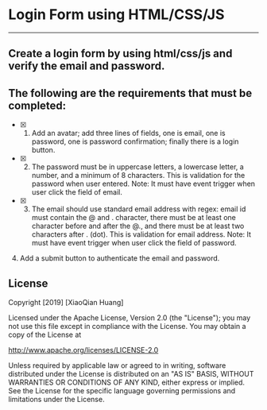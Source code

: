# Login Form using HTML/CSS/JS #
___________________________________________________________________________________________________________________________

## Create a login form by using html/css/js and verify the email and password.
## The following are the requirements that must be completed:


- [x] 1. Add an avatar; add three lines of fields, one is email, one is password, one is password confirmation; finally there is a login button.

- [x]  2. The password must be in uppercase letters, a lowercase letter, a number, and a minimum of 8 characters. This is validation for the password when user entered.
Note: It must have event trigger when user click the field of email. 

- [x]  3. The email should use standard email address with regex: email id must contain the @ and . character,  there must be at least one character before and after the @., and there must be at least two characters after . (dot). This is validation for email  address. 
Note: It must have event trigger when user click the field of password. 

4. Add a submit button to authenticate the email and password.

## License

Copyright [2019] [XiaoQian Huang]

Licensed under the Apache License, Version 2.0 (the "License");
you may not use this file except in compliance with the License.
You may obtain a copy of the License at

http://www.apache.org/licenses/LICENSE-2.0

Unless required by applicable law or agreed to in writing, software
distributed under the License is distributed on an "AS IS" BASIS,
WITHOUT WARRANTIES OR CONDITIONS OF ANY KIND, either express or implied.
See the License for the specific language governing permissions and
limitations under the License.
